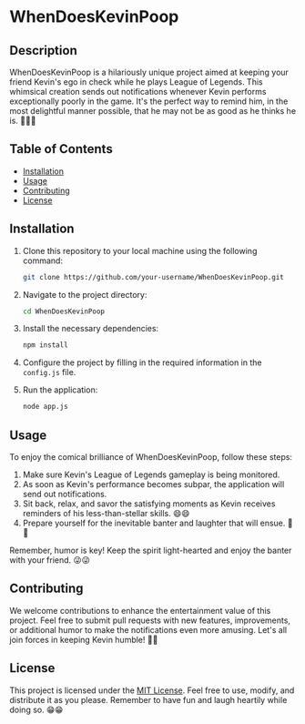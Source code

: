 # WhenDoesKevinPoop

## Description

WhenDoesKevinPoop is a hilariously unique project aimed at keeping your friend Kevin's ego in check while he plays League of Legends. This whimsical creation sends out notifications whenever Kevin performs exceptionally poorly in the game. It's the perfect way to remind him, in the most delightful manner possible, that he may not be as good as he thinks he is. 💩💩💩

## Table of Contents

- [Installation](#installation)
- [Usage](#usage)
- [Contributing](#contributing)
- [License](#license)

## Installation

1. Clone this repository to your local machine using the following command:

   ```bash
   git clone https://github.com/your-username/WhenDoesKevinPoop.git
   ```

2. Navigate to the project directory:

   ```bash
   cd WhenDoesKevinPoop
   ```

3. Install the necessary dependencies:

   ```bash
   npm install
   ```

4. Configure the project by filling in the required information in the `config.js` file.

5. Run the application:

   ```bash
   node app.js
   ```

## Usage

To enjoy the comical brilliance of WhenDoesKevinPoop, follow these steps:

1. Make sure Kevin's League of Legends gameplay is being monitored.
2. As soon as Kevin's performance becomes subpar, the application will send out notifications.
3. Sit back, relax, and savor the satisfying moments as Kevin receives reminders of his less-than-stellar skills. 😄😄
4. Prepare yourself for the inevitable banter and laughter that will ensue. 🤣🤣

Remember, humor is key! Keep the spirit light-hearted and enjoy the banter with your friend. 😜😜

## Contributing

We welcome contributions to enhance the entertainment value of this project. Feel free to submit pull requests with new features, improvements, or additional humor to make the notifications even more amusing. Let's all join forces in keeping Kevin humble! 🙌🙌

## License

This project is licensed under the [MIT License](LICENSE). Feel free to use, modify, and distribute it as you please. Remember to have fun and laugh heartily while doing so. 😁😁
